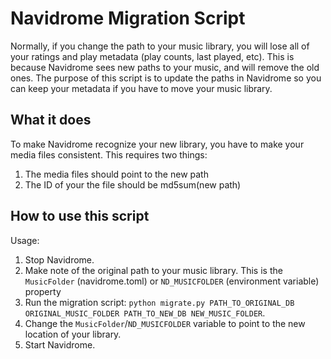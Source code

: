 # Navidrome Migration Script

Normally, if you change the path to your music library, you will lose all of your ratings and play metadata (play counts, last played, etc).
This is because Navidrome sees new paths to your music, and will remove the old ones.
The purpose of this script is to update the paths in Navidrome so you can keep your metadata if you have to move your music library.

## What it does

To make Navidrome recognize your new library, you have to make your media files consistent.
This requires two things:

1. The media files should point to the new path
2. The ID of your the file should be md5sum(new path)

## How to use this script

Usage:

1. Stop Navidrome.
1. Make note of the original path to your music library.
   This is the `MusicFolder` (navidrome.toml) or `ND_MUSICFOLDER` (environment variable) property
1. Run the migration script: `python migrate.py PATH_TO_ORIGINAL_DB ORIGINAL_MUSIC_FOLDER PATH_TO_NEW_DB NEW_MUSIC_FOLDER`.
1. Change the `MusicFolder`/`ND_MUSICFOLDER` variable to point to the new location of your library.
1. Start Navidrome.
